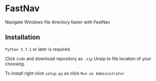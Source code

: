 # FastNav
Navigate Windows file directory faster with FastNav

## Installation
`Python 3.7.1` or later is required.

Click `Code` and download repository as `.zip` Unzip to file location of your choosing.

To install right click `setup.py` as click `Run as Administrator`
